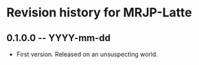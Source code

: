 # Revision history for MRJP-Latte

## 0.1.0.0 -- YYYY-mm-dd

* First version. Released on an unsuspecting world.
